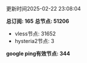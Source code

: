 更新时间2025-02-22 23:08:04

**总订阅: 165**
**总节点: 51206**
- vless节点: 31652
- hysteria2节点: 3

**google ping有效节点: 344**
